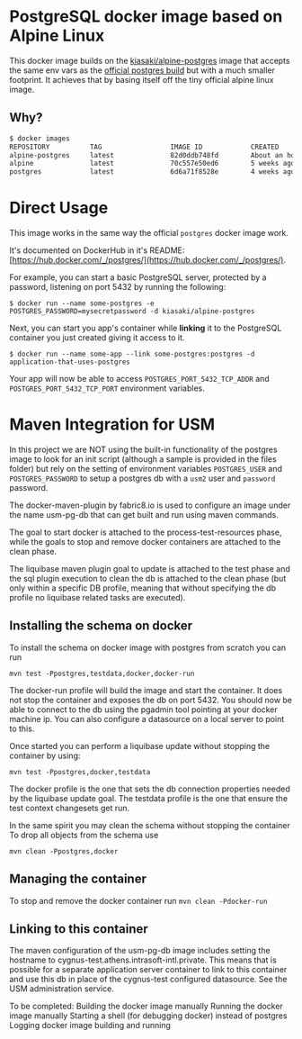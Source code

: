 # PostgreSQL docker image based on Alpine Linux

This docker image builds on the 
[kiasaki/alpine-postgres](https://hub.docker.com/r/kiasaki/alpine-postgres/)
image that accepts the same env vars as the 
[official postgres build](https://registry.hub.docker.com/_/postgres/) but
with a much smaller footprint. It achieves that by basing itself off the tiny
official alpine linux image.

## Why?

```bash
$ docker images
REPOSITORY          TAG                 IMAGE ID            CREATED             VIRTUAL SIZE
alpine-postgres     latest              82d0ddb748fd        About an hour ago   27.35 MB
alpine              latest              70c557e50ed6        5 weeks ago         4.798 MB
postgres            latest              6d6a71f8528e        4 weeks ago         265.1 MB
```

# Direct Usage

This image works in the same way the official `postgres` docker image work.

It's documented on DockerHub in it's README: [https://hub.docker.com/_/postgres/](https://hub.docker.com/_/postgres/).

For example, you can start a basic PostgreSQL server, protected by a password,
listening on port 5432 by running the following:

```
$ docker run --name some-postgres -e POSTGRES_PASSWORD=mysecretpassword -d kiasaki/alpine-postgres
```

Next, you can start you app's container while **linking** it to the PostgreSQL
container you just created giving it access to it.

```
$ docker run --name some-app --link some-postgres:postgres -d application-that-uses-postgres
```

Your app will now be able to access `POSTGRES_PORT_5432_TCP_ADDR` and `POSTGRES_PORT_5432_TCP_PORT` environment variables.

# Maven Integration for USM

In this project we are NOT using the built-in functionality of the postgres
image to look for an init script (although a sample is provided in the files
folder) but rely on the setting of environment variables `POSTGRES_USER`
and `POSTGRES_PASSWORD` to setup a postgres db with a `usm2` user and
`password` password.

The docker-maven-plugin by fabric8.io is used to configure an image under the
name usm-pg-db that can get built and run using maven commands.

The goal to start docker is attached to the process-test-resources phase, while
the goals to stop and remove docker containers are attached to the clean phase.

The liquibase maven plugin goal to update is attached to the test phase and the
sql plugin execution to clean the db is attached to the clean phase (but only 
within a specific DB profile, meaning that without specifying the db profile no
liquibase related tasks are executed).

## Installing the schema on docker

To install the schema on docker image with postgres from scratch you can run

`mvn test -Ppostgres,testdata,docker,docker-run`

The docker-run profile will build the image and start the container. It does
not stop the container and exposes the db on port 5432. You should now be able
to connect to the db using the pgadmin tool pointing at your docker machine ip.
You can also configure a datasource on a local server to point to this.

Once started you can perform a liquibase update without stopping the container
by using: 

`mvn test -Ppostgres,docker,testdata`

The docker profile is the one that sets the db connection properties needed by
the liquibase update goal. The testdata profile is the one that ensure the test
context changesets get run. 

In the same spirit you may clean the schema without stopping the container
To drop all objects from the schema use

`mvn clean -Ppostgres,docker`

## Managing the container

To stop and remove the docker container run
`mvn clean -Pdocker-run`

## Linking to this container

The maven configuration of the usm-pg-db image includes setting the hostname to
cygnus-test.athens.intrasoft-intl.private. This means that is possible for a
separate application server container to link to this container and use this db
in place of the cygnus-test configured datasource. See the USM administration
service.


To be completed:
Building the docker image manually
Running the docker image manually
Starting a shell (for debugging docker) instead of postgres
Logging docker image building and running

 


